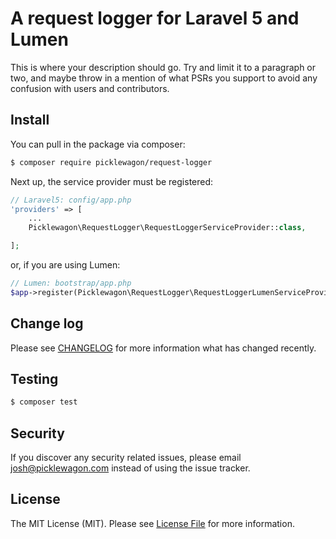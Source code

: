 # A request logger for Laravel 5 and Lumen

This is where your description should go. Try and limit it to a paragraph or two, and maybe throw in a mention of what
PSRs you support to avoid any confusion with users and contributors.

## Install

You can pull in the package via composer:

``` bash
$ composer require picklewagon/request-logger
```

Next up, the service provider must be registered:

```php
// Laravel5: config/app.php
'providers' => [
    ...
    Picklewagon\RequestLogger\RequestLoggerServiceProvider::class,

];
```

or, if you are using Lumen:

```php
// Lumen: bootstrap/app.php
$app->register(Picklewagon\RequestLogger\RequestLoggerLumenServiceProvider::class);
```

## Change log

Please see [CHANGELOG](CHANGELOG.md) for more information what has changed recently.

## Testing

``` bash
$ composer test
```

## Security

If you discover any security related issues, please email josh@picklewagon.com instead of using the issue tracker.

## License

The MIT License (MIT). Please see [License File](LICENSE.md) for more information.
